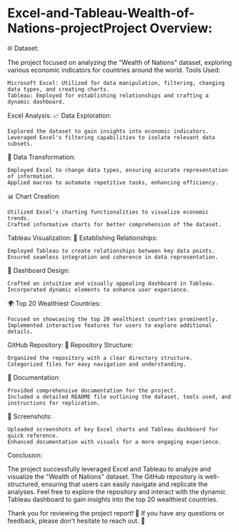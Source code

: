 # Excel-and-Tableau-Wealth-of-Nations-projectProject Overview:
🌐 Dataset:

The project focused on analyzing the "Wealth of Nations" dataset, exploring various economic indicators for countries around the world.
Tools Used:

    Microsoft Excel: Utilized for data manipulation, filtering, changing data types, and creating charts.
    Tableau: Employed for establishing relationships and crafting a dynamic dashboard.

Excel Analysis:
📈 Data Exploration:

    Explored the dataset to gain insights into economic indicators.
    Leveraged Excel's filtering capabilities to isolate relevant data subsets.

🔄 Data Transformation:

    Employed Excel to change data types, ensuring accurate representation of information.
    Applied macros to automate repetitive tasks, enhancing efficiency.

📊 Chart Creation:

    Utilized Excel's charting functionalities to visualize economic trends.
    Crafted informative charts for better comprehension of the dataset.

Tableau Visualization:
🔗 Establishing Relationships:

    Employed Tableau to create relationships between key data points.
    Ensured seamless integration and coherence in data representation.

🎨 Dashboard Design:

    Crafted an intuitive and visually appealing dashboard in Tableau.
    Incorporated dynamic elements to enhance user experience.

🌍 Top 20 Wealthiest Countries:

    Focused on showcasing the top 20 wealthiest countries prominently.
    Implemented interactive features for users to explore additional details.

GitHub Repository:
📂 Repository Structure:

    Organized the repository with a clear directory structure.
    Categorized files for easy navigation and understanding.

📝 Documentation:

    Provided comprehensive documentation for the project.
    Included a detailed README file outlining the dataset, tools used, and instructions for replication.

📸 Screenshots:

    Uploaded screenshots of key Excel charts and Tableau dashboard for quick reference.
    Enhanced documentation with visuals for a more engaging experience.

Conclusion:

The project successfully leveraged Excel and Tableau to analyze and visualize the "Wealth of Nations" dataset. The GitHub repository is well-structured, ensuring that users can easily navigate and replicate the analyses. Feel free to explore the repository and interact with the dynamic Tableau dashboard to gain insights into the top 20 wealthiest countries.

Thank you for reviewing the project report! 🚀 If you have any questions or feedback, please don't hesitate to reach out. 📧
